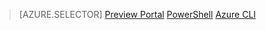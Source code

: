 > [AZURE.SELECTOR]
[Preview Portal](virtual-network-manage-classic-portal.md)
[PowerShell](virtual-network-manage-classic-ps.md)
[Azure CLI](virtual-network-manage-classic-cli.md)
